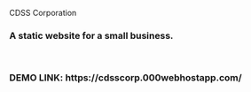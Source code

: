 CDSS Corporation

<h3>A static website for a small business.</h3>
<br/>

<h3>DEMO LINK: https://cdsscorp.000webhostapp.com/ </h3><br>






